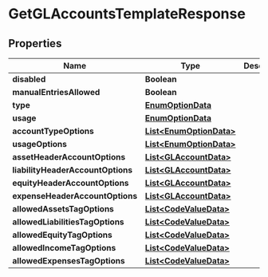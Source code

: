 
# GetGLAccountsTemplateResponse

## Properties
Name | Type | Description | Notes
------------ | ------------- | ------------- | -------------
**disabled** | **Boolean** |  |  [optional]
**manualEntriesAllowed** | **Boolean** |  |  [optional]
**type** | [**EnumOptionData**](EnumOptionData.md) |  |  [optional]
**usage** | [**EnumOptionData**](EnumOptionData.md) |  |  [optional]
**accountTypeOptions** | [**List&lt;EnumOptionData&gt;**](EnumOptionData.md) |  |  [optional]
**usageOptions** | [**List&lt;EnumOptionData&gt;**](EnumOptionData.md) |  |  [optional]
**assetHeaderAccountOptions** | [**List&lt;GLAccountData&gt;**](GLAccountData.md) |  |  [optional]
**liabilityHeaderAccountOptions** | [**List&lt;GLAccountData&gt;**](GLAccountData.md) |  |  [optional]
**equityHeaderAccountOptions** | [**List&lt;GLAccountData&gt;**](GLAccountData.md) |  |  [optional]
**expenseHeaderAccountOptions** | [**List&lt;GLAccountData&gt;**](GLAccountData.md) |  |  [optional]
**allowedAssetsTagOptions** | [**List&lt;CodeValueData&gt;**](CodeValueData.md) |  |  [optional]
**allowedLiabilitiesTagOptions** | [**List&lt;CodeValueData&gt;**](CodeValueData.md) |  |  [optional]
**allowedEquityTagOptions** | [**List&lt;CodeValueData&gt;**](CodeValueData.md) |  |  [optional]
**allowedIncomeTagOptions** | [**List&lt;CodeValueData&gt;**](CodeValueData.md) |  |  [optional]
**allowedExpensesTagOptions** | [**List&lt;CodeValueData&gt;**](CodeValueData.md) |  |  [optional]



